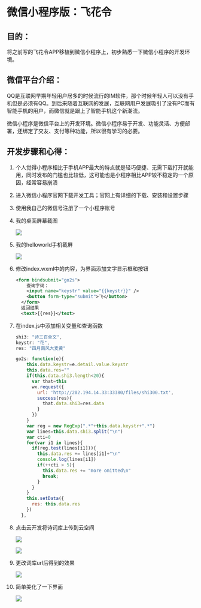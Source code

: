 # 微信小程序版：飞花令

## 目的：

将之前写的飞花令APP移植到微信小程序上，初步熟悉一下微信小程序的开发环境。

## 微信平台介绍：

QQ是互联网早期年轻用户居多的时候流行的IM软件，那个时候年轻人可以没有手机但是必须有QQ。到后来随着互联网的发展，互联网用户发展吸引了没有PC而有智能手机的用户，而微信就是跟上了智能手机这个新潮流。

微信小程序是微信平台上的开发环境。微信小程序易于开发、功能灵活、方便部署，还绑定了交友、支付等种功能，所以很有学习的必要。

## 开发步骤和心得：

1. 个人觉得小程序相比于手机APP最大的特点就是轻巧便捷、无需下载打开就能用，同时发布的门槛也比较低，这可能也是小程序相比APP较不稳定的一个原因，经常容易崩溃

2. 进入微信小程序官网下载开发工具；官网上有详细的下载、安装和设置步骤

3. 使用我自己的微信号注册了一个小程序账号

4. 我的桌面屏幕截图

   ![](001.png)

5. 我的helloworld手机截屏

   ![](002.png)

6. 修改index.wxml中的内容，为界面添加文字显示框和按钮

   ```xml
   <form bindsubmit="go2s">
       查询字词：
       <input name="keystr" value="{{keystr}}" />
       <button form-type="submit">飞</button>
     </form>
     返回结果
     <text>{{res}}</text>
   
   ```

7. 在index.js中添加相关变量和查询函数

   ```javascript
   shi3: "诗三百全文",
   keystr: "花",
   res: "四月南风大麦黄"
   
   go2s: function(e){
       this.data.keystr=e.detail.value.keystr
       this.data.res=""
       if(this.data.shi3.length<20){
         var that=this
         wx.request({
           url: 'http://202.194.14.33:33380/files/shi300.txt',
           success(res){
             that.data.shi3=res.data
           }
         })
       }
       var reg = new RegExp(".*"+this.data.keystr+".*")
       var lines=this.data.shi3.split("\n")
       var cti=0
       for(var i1 in lines){
         if(reg.test(lines[i1])){
           this.data.res += lines[i1]+"\n"
           console.log(lines[i1])
           if(++cti > 5){
             this.data.res += "more omitted\n"
             break;
           }
         }
       }
       this.setData({
         res: this.data.res
       })
     },
   
   ```

8. 点击云开发将诗词库上传到云空间

   ![](003.png)

   ![](004.png)

9. 更改词库url后得到的效果

   ![](005.png)

10. 简单美化了一下界面

    ![](006.png)

    